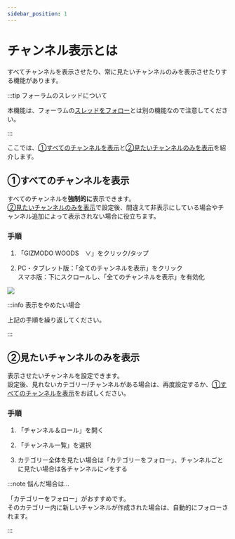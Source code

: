 ```yaml
---
sidebar_position: 1
---
```


# チャンネル表示とは

すべてチャンネルを表示させたり、常に見たいチャンネルのみを表示させたりする機能があります。

:::tip フォーラムのスレッドについて

本機能は、フォーラムの[スレッドをフォロー](/docs/tutorial-forum/forum-follow.md)とは別の機能なので注意してください。

:::

ここでは、[①すべてのチャンネルを表示](https://shiny-cod-v6gv4wj96wq3prx9-3000.app.github.dev/docs/tutorial-channel-display/display-setting#%E3%81%99%E3%81%B9%E3%81%A6%E3%81%AE%E3%83%81%E3%83%A3%E3%83%B3%E3%83%8D%E3%83%AB%E3%82%92%E8%A1%A8%E7%A4%BA)と[②見たいチャンネルのみを表示](https://shiny-cod-v6gv4wj96wq3prx9-3000.app.github.dev/docs/tutorial-channel-display/display-setting#%E8%A6%8B%E3%81%9F%E3%81%84%E3%83%81%E3%83%A3%E3%83%B3%E3%83%8D%E3%83%AB%E3%81%AE%E3%81%BF%E3%82%92%E8%A1%A8%E7%A4%BA)を紹介します。

## ①すべてのチャンネルを表示

すべてのチャンネルを**強制的に**表示できます。   
[②見たいチャンネルのみを表示](https://shiny-cod-v6gv4wj96wq3prx9-3000.app.github.dev/docs/tutorial-channel-display/display-setting#%E8%A6%8B%E3%81%9F%E3%81%84%E3%83%81%E3%83%A3%E3%83%B3%E3%83%8D%E3%83%AB%E3%81%AE%E3%81%BF%E3%82%92%E8%A1%A8%E7%A4%BA)で設定後、間違えて非表示にしている場合やチャンネル追加によって表示されない場合に役立ちます。

### 手順

1. 「GIZMODO WOODS　∨」をクリック/タップ

2. PC・タブレット版：「全てのチャンネルを表示」をクリック   
   スマホ版：下にスクロールし、「全てのチャンネルを表示」を有効化

<div style={{ textAlign: 'center', margin: 0 }}>
  <img 
    src={require("./img/show-all-channels.webp").default} 
    style={{ 
      transform: 'scale(1.0)'
    }} 
  />
</div>

:::info 表示をやめたい場合

上記の手順を繰り返してください。

:::

## ②見たいチャンネルのみを表示

表示させたいチャンネルを設定できます。   
設定後、見れないカテゴリー/チャンネルがある場合は、再度設定するか、[①すべてのチャンネルを表示](https://shiny-cod-v6gv4wj96wq3prx9-3000.app.github.dev/docs/tutorial-channel-display/display-setting#%E3%81%99%E3%81%B9%E3%81%A6%E3%81%AE%E3%83%81%E3%83%A3%E3%83%B3%E3%83%8D%E3%83%AB%E3%82%92%E8%A1%A8%E7%A4%BA)をお試しください。

### 手順

1. 「チャンネル＆ロール」を開く

2. 「チャンネル一覧」を選択

3. カテゴリー全体を見たい場合は「カテゴリーをフォロー」、チャンネルごとに見たい場合は各チャンネルに✓をする

:::note 悩んだ場合は...

「カテゴリーをフォロー」がおすすめです。   
そのカテゴリー内に新しいチャンネルが作成された場合は、自動的にフォローされます。

:::
